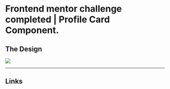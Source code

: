 # Frontend mentor challenge completed | Profile Card Component.
## The Design
<img src="../profile card/Screenshot 2024-01-22 at 16-31-09 Frontend Mentor Profile card component.png"/>

___
## Links 
